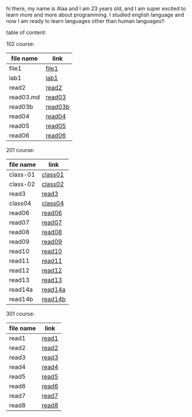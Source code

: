 hi there, my name is Alaa and I am 23 years old, and I am super excited to learn more and more about programming. I studied english language and now I am ready to learn languages other than human languages!! 

table of content:

102 course:

| file name      | link |
| ----------- | ----------- |
| file1      | [file1](102/file1.md)|
| lab1  | [lab1](102/lab1.md)       |
|read2| [read2](102/read2.md) |
|read03.md| [read03](102/read03.md) |
|read03b| [read03b](102/read03.md)|
|read04|[read04](102/read04.md) |
|read05|[read05](102/read05.md) |
|read06|[read06](102/read06.md) |

201 course:

| file name | link |
| ----------- | ----------- |
|class-01|[class01](201/class-01.md)|
|class-02|[class02](201/class-02.md)|
|read3|[read3](201/read3.md)|
|class04|[class04 ](201/class04.md)|
|read06|[read06 ](201/read06.md)|
|read07|[read07](201/read07.md)|
|read08|[read08](201/read08.md)| 
|read09|[read09](201/read09.md)|
|read10|[read10](201/read10.md)|
|read11|[read11](201/read11.md)|
|read12|[read12](201/read12.md)|
|read13|[read13](201/read13.md)|
|read14a|[read14a](201/read14a.md)|
|read14b|[read14b](201/read14b.md)|


301 course: 

| file name | link |
| ----------- | ----------- |
|read1|[read1](301/read1.md)|
|read2|[read2](301/read2.md)|
|read3|[read3](301/read3.md)|
|read4|[read4](301/read4.md)|
|read5|[read5](301/read5.md)|
|read6|[read6](301/read6.md)|
|read7|[read7](301/read7.md)|
|read8|[read8](301/read8.md)|









